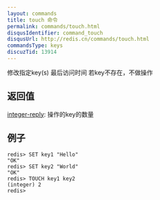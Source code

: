```yaml
---
layout: commands
title: touch 命令
permalink: commands/touch.html
disqusIdentifier: command_touch
disqusUrl: http://redis.cn/commands/touch.html
commandsType: keys
discuzTid: 13914
---
```


修改指定key(s) 最后访问时间
若key不存在，不做操作

## 返回值
[integer-reply](/topics/protocol.html#integer-reply): 操作的key的数量

## 例子

	redis> SET key1 "Hello"
	"OK"
	redis> SET key2 "World"
	"OK"
	redis> TOUCH key1 key2
	(integer) 2
	redis> 
